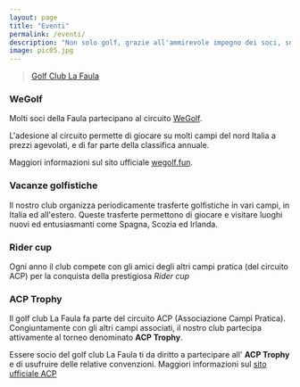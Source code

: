 ```yaml
---
layout: page
title: "Eventi"
permalink: /eventi/
description: "Non solo golf, grazie all'ammirevole impegno dei soci, sono numerosi gli eventi organizzati"
image: pic05.jpg
---
```


<div class="fb-page image right 6u" data-href="https://www.facebook.com/golfudineclub/" data-tabs="events" data-width="500" data-height="" data-small-header="false" data-adapt-container-width="true" data-hide-cover="false" data-show-facepile="true"><blockquote cite="https://www.facebook.com/golfudineclub/" class="fb-xfbml-parse-ignore"><a href="https://www.facebook.com/golfudineclub/">Golf Club La Faula</a></blockquote></div>


### WeGolf

Molti soci della Faula partecipano al circuito [WeGolf](https://wegolf.fun/).

L'adesione al circuito permette di giocare su molti campi del nord Italia a prezzi agevolati, e di far parte della classifica annuale.

Maggiori informazioni sul sito ufficiale [wegolf.fun](https://wegolf.fun).


### Vacanze golfistiche

Il nostro club organizza periodicamente trasferte golfistiche in vari campi, in Italia ed all'estero.
Queste trasferte permettono di giocare e visitare luoghi nuovi ed entusiasmanti come Spagna, Scozia ed Irlanda.

### Rider cup

Ogni anno il club compete con gli amici degli altri campi pratica (del circuito ACP) per la conquista della prestigiosa _Rider cup_

### ACP Trophy

Il golf club La Faula fa parte del circuito ACP (Associazione Campi Pratica). Congiuntamente con gli altri campi associati, il nostro club partecipa attivamente al torneo denominato **ACP Trophy**.

Essere socio del golf club La Faula ti da diritto a partecipare all' **ACP Trophy** e di usufruire delle relative convenzioni.
Maggiori informazioni sul [sito ufficiale ACP](http://www.acpgolf.it)
